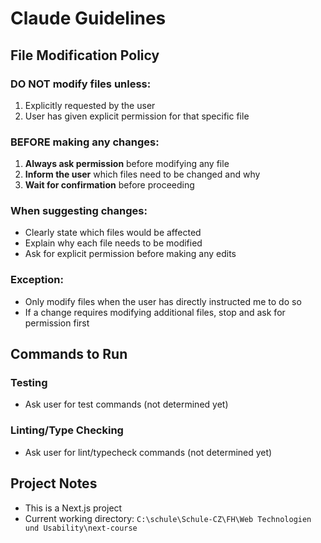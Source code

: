 # Claude Guidelines

## File Modification Policy

### DO NOT modify files unless:
1. Explicitly requested by the user
2. User has given explicit permission for that specific file

### BEFORE making any changes:
1. **Always ask permission** before modifying any file
2. **Inform the user** which files need to be changed and why
3. **Wait for confirmation** before proceeding

### When suggesting changes:
- Clearly state which files would be affected
- Explain why each file needs to be modified
- Ask for explicit permission before making any edits

### Exception:
- Only modify files when the user has directly instructed me to do so
- If a change requires modifying additional files, stop and ask for permission first

## Commands to Run

### Testing
- Ask user for test commands (not determined yet)

### Linting/Type Checking
- Ask user for lint/typecheck commands (not determined yet)

## Project Notes
- This is a Next.js project
- Current working directory: `C:\schule\Schule-CZ\FH\Web Technologien und Usability\next-course`